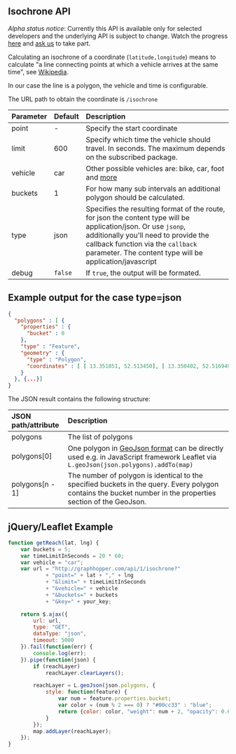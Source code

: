 ## Isochrone API

*Alpha status notice*: Currently this API is available only for selected developers and the underlying API is subject to change. Watch the progress [here](https://github.com/graphhopper/directions-api/issues/4) and [ask us](https://graphhopper.com/#contact) to take part.

Calculating an isochrone of a coordinate (`latitude,longitude`) means to calculate
"a line connecting points at which a vehicle arrives at the same time", 
see [Wikipedia](http://en.wikipedia.org/wiki/Isochrone_map).

In our case the line is a polygon, the vehicle and time is configurable.

The URL path to obtain the coordinate  is `/isochrone`

Parameter   | Default | Description
:-----------|:--------|:-----------
point       | -       | Specify the start coordinate
limit       | 600     | Specify which time the vehicle should travel. In seconds. The maximum depends on the subscribed package.
vehicle     | car     | Other possible vehicles are: bike, car, foot and [more](./supported-vehicle-profiles.md)
buckets     | 1       | For how many sub intervals an additional polygon should be calculated.
type        | json    | Specifies the resulting format of the route, for json the content type will be application/json. Or use `jsonp`, additionally you'll need to provide the callback function via the `callback` parameter. The content type will be application/javascript
debug       | `false` | If `true`, the output will be formated.

## Example output for the case type=json

```json
{
  "polygons" : [ {
    "properties" : {
      "bucket" : 0
    },
    "type" : "Feature",
    "geometry" : {
      "type" : "Polygon",
      "coordinates" : [ [ 13.351851, 52.513450], [ 13.350402, 52.516949], [ 13.352598, 52.522252], ... ]
    }
  }, {...}]
}
```


The JSON result contains the following structure:

JSON path/attribute | Description
:-------------------|:------------
polygons             | The list of polygons
polygons[0]          | One polygon in [GeoJson format](http://en.wikipedia.org/wiki/GeoJSON) can be directly used e.g. in JavaScript framework Leaflet via `L.geoJson(json.polygons).addTo(map)`
polygons[n - 1]      | The number of polygon is identical to the specified buckets in the query. Every polygon contains the bucket number in the properties section of the GeoJson.


## jQuery/Leaflet Example

```javascript
function getReach(lat, lng) {
    var buckets = 5;
    var timeLimitInSeconds = 20 * 60;
    var vehicle = "car";
    var url = "http://graphhopper.com/api/1/isochrone?"
            + "point=" + lat + "," + lng
            + "&limit=" + timeLimitInSeconds
            + "&vehicle=" + vehicle
            + "&buckets=" + buckets            
            + "&key=" + your_key;

    return $.ajax({
        url: url,
        type: "GET",
        dataType: "json",
        timeout: 5000
    }).fail(function(err) {
        console.log(err);
    }).pipe(function(json) {
        if (reachLayer)
            reachLayer.clearLayers();

        reachLayer = L.geoJson(json.polygons, {
            style: function(feature) {
                var num = feature.properties.bucket;
                var color = (num % 2 === 0) ? "#00cc33" : "blue";
                return {color: color, "weight": num + 2, "opacity": 0.6};
            }
        });
        map.addLayer(reachLayer);
    });
}
```
